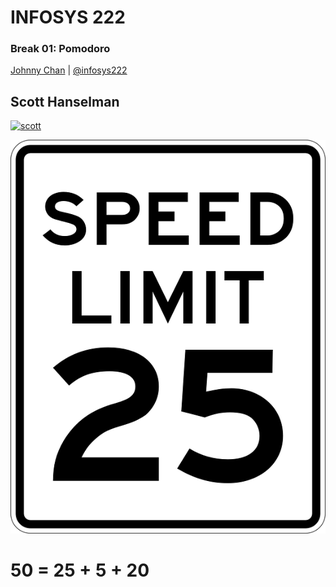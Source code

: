 # <i class="fa fa-database"></i> INFOSYS 222
### Break 01: Pomodoro
<i class="fa fa-copyright"></i> [Johnny Chan](mailto:jh.chan@auckland.ac.nz) | <i class="fa fa-twitter"></i> [@infosys222](http://twitter.com/infosys222)



## Scott Hanselman
[![scott](http://www.hanselman.com/blog/content/binary/Windows-Live-Writer/0a3df681baef_C924/97e47e1feb7b591e8220b08a8c83cc9a_28706943-45af-44b8-a280-d15e7cfbc89c.jpg)](http://www.hanselman.com/blog/ScottHanselmansCompleteListOfProductivityTips.aspx)



<!-- .slide: data-background-image="http://pomodorotechnique.com/wp-content/themes/pomodoro/img/logos/logo.png" data-background-size="400px" data-transition="zoom" -->



![limit](speedlimit.png)



# 50 = 25 + 5 + 20
